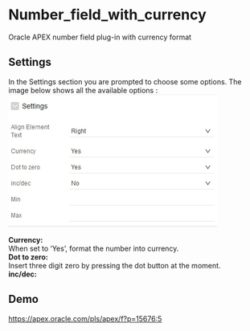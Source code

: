 # Number_field_with_currency
Oracle APEX number field plug-in with currency format
## Settings
In the Settings section you are prompted to choose some options. The image below shows all the available options :</br>
<img src="https://raw.githubusercontent.com/mortezamashhadi/Number_field_with_currency/master/setting.jpg" >

<b>Currency:</b><br>
When set to ‘Yes’, format the number  into currency.</br>
<b>Dot to zero:</b><br>
Insert three digit zero by pressing the dot button at the moment.<br>
<b>inc/dec:</b><br>

## Demo
https://apex.oracle.com/pls/apex/f?p=15676:5

